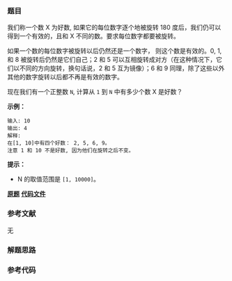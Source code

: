 ### 题目
我们称一个数 X 为好数, 如果它的每位数字逐个地被旋转 180 度后，我们仍可以得到一个有效的，且和 X 不同的数。要求每位数字都要被旋转。

如果一个数的每位数字被旋转以后仍然还是一个数字， 则这个数是有效的。0, 1, 和 8 被旋转后仍然是它们自己；2 和 5
可以互相旋转成对方（在这种情况下，它们以不同的方向旋转，换句话说，2 和 5 互为镜像）；6 和 9
同理，除了这些以外其他的数字旋转以后都不再是有效的数字。

现在我们有一个正整数 `N`, 计算从 `1` 到 `N` 中有多少个数 X 是好数？



**示例：**

    
    
    输入: 10
    输出: 4
    解释: 
    在[1, 10]中有四个好数： 2, 5, 6, 9。
    注意 1 和 10 不是好数, 因为他们在旋转之后不变。
    



**提示：**

  * N 的取值范围是 `[1, 10000]`。

 **[原题](https://leetcode-cn.com/problems/rotated-digits/)**    **[代码文件]()**


### 参考文献
无

### 解题思路




### 参考代码

```go


```




